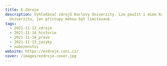 ```yaml
---
title: E-Zdroje
description: Vyhledavač zdrojů Karlovy Univerzity. Lze použít i mimo Karlovu
  Univerzitu, jen přístupy mohou být limitované.
tags:
  - 2021-11-13_zdroje
  - 2021-11-14_historie
  - 2021-11-14_pravo
  - 2021-11-13_jazyky
  - nabozenstvi
website: https://ezdroje.cuni.cz/
cover: /images/ezdroje-cover.jpg
---
```


